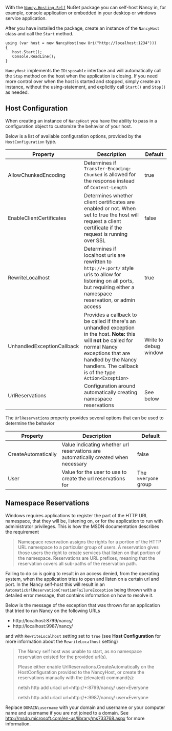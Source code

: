 With the [`Nancy.Hosting.Self`](https://nuget.org/packages/Nancy.Hosting.Self) NuGet package you can self-host Nancy in, for example, console application or embedded in your desktop or windows service application.

After you have installed the package, create an instance of the `NancyHost` class and call the `Start` method.

    using (var host = new NancyHost(new Uri("http://localhost:1234")))
    {
       host.Start();
       Console.ReadLine();
    }

`NancyHost` implements the `IDisposable` interface and will automatically call the `Stop` method on the host when the application is closing. If you need more control over when the host is started and stopped, simply create an instance, without the using-statement, and explicitly call `Start()` and `Stop()` as needed.

## Host Configuration

When creating an instance of `NancyHost` you have the ability to pass in a configuration object to customize the behavior of your host. 

Below is a list of available configuration options, provided by the `HostConfiguration` type.

Property|Description|Default
--------|-----------|-------
AllowChunkedEncoding|Determines if `Transfer-Encoding: Chunked` is allowed for the response instead of `Content-Length`|true
EnableClientCertificates|Determines whether client certificates are enabled or not. When set to true the host will request a client certificate if the request is running over SSL|false
RewriteLocalhost|Determines if localhost uris are  rewritten to `http://+:port/` style uris to allow for listening on all ports, but requiring either a namespace reservation, or admin access|true
UnhandledExceptionCallback|Provides a callback to be called if there's an unhandled exception in the host. __Note:__ this will __not__ be called for normal Nancy exceptions that are handled by the Nancy handlers. The callback is of the type `Action<Exception>`|Write to debug window
UrlReservations|Configuration around automatically creating namespace reservations|See below

The `UrlReservations` property provides several options that can be used to determine the behavior

Property|Description|Default
--------|-----------|-------
CreateAutomatically|Value indicating whether url reservations are automatically created when necessary|false
User|Value for the user to use to create the url reservations for|The `Everyone` group

## Namespace Reservations

Windows requires applications to register the part of the HTTP URL namespace, that they will be, listening on, or for the application to run with administrator privileges. This is how the MSDN documentation describes the requirement

> Namespace reservation assigns the rights for a portion of the HTTP URL namespace to a particular group of users. A reservation gives those users the right to create services that listen on that portion of the namespace. Reservations are URL prefixes, meaning that the reservation covers all sub-paths of the reservation path.

Failing to do so is going to result in an access denied, from the operating system, when the application tries to open and listen on a certain url and port. In the Nancy self-host this will result in an `AutomaticUrlReservationCreationFailureException` being thrown with a detailed error message, that contains information on how to resolve it.

Below is the message of the exception that was thrown for an application that tried to run Nancy on the following URLs

- http://localhost:8799/nancy/
- http://localhost:9987/nancy/

and with `RewriteLocalhost` setting set to `true` (see __Host Configuration__ for more information about the 
`RewriteLocalhost` setting)

> The Nancy self host was unable to start, as no namespace reservation existed for the provided url(s).
>
> Please either enable UrlReservations.CreateAutomatically on the HostConfiguration provided to 
> the NancyHost, or create the reservations manually with the (elevated) command(s):
>
> netsh http add urlacl url=http://+:8799/nancy/ user=Everyone
>
> netsh http add urlacl url=http://+:9987/nancy/ user=Everyone

Replace `DOMAIN\username` with your domain and username or your computer name and username if you are not joined to a domain. See <http://msdn.microsoft.com/en-us/library/ms733768.aspx> for more information.
